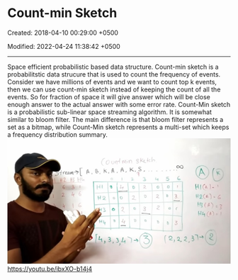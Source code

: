 # Count-min Sketch

Created: 2018-04-10 00:29:00 +0500

Modified: 2022-04-24 11:38:42 +0500

---

Space efficient probabilistic based data structure.
Count-min sketch is a probabilitstic data strucure that is used to count the frequency of events. Consider we have millions of events and we want to count top k events, then we can use count-min sketch instead of keeping the count of all the events. So for fraction of space it will give answer which will be close enough answer to the actual answer with some error rate.
Count-Min sketch is a probabilistic sub-linear space streaming algorithm. It is somewhat similar to bloom filter. The main difference is that bloom filter represents a set as a bitmap, while Count-Min sketch represents a multi-set which keeps a frequency distribution summary.
![](media/Count-min-Sketch-image1.jpeg)
<https://youtu.be/ibxXO-b14j4>
